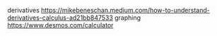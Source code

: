 derivatives https://mikebeneschan.medium.com/how-to-understand-derivatives-calculus-ad21bb847533
graphing https://www.desmos.com/calculator
